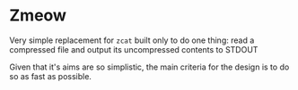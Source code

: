 # Zmeow
Very simple replacement for `zcat` built only to do one thing: read a compressed file and output its uncompressed contents to STDOUT

Given that it's aims are so simplistic, the main criteria for the design is to do so as fast as possible.